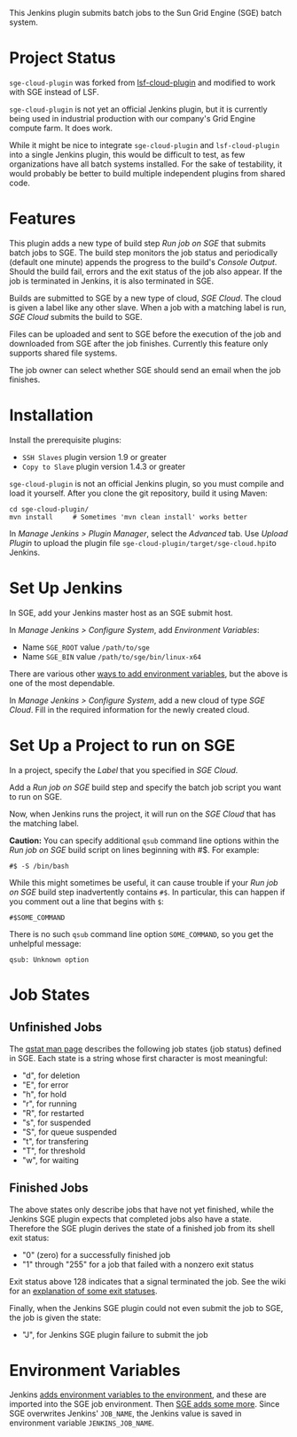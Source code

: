 This Jenkins plugin submits batch jobs to the Sun Grid Engine (SGE) batch system.

# Project Status

`sge-cloud-plugin` was forked from [lsf-cloud-plugin](https://github.com/jenkinsci/lsf-cloud-plugin) and modified to work with SGE instead of LSF.

`sge-cloud-plugin` is not yet an official Jenkins plugin, but it is currently being used in industrial production with our company's Grid Engine compute farm.  It does work.

While it might be nice to integrate `sge-cloud-plugin` and `lsf-cloud-plugin` into a single Jenkins plugin, this would be difficult to test, as few organizations have all batch systems installed.  For the sake of testability, it would probably be better to build multiple independent plugins from shared code.

# Features

This plugin adds a new type of build step *Run job on SGE* that submits batch jobs to SGE. The build step monitors the job status and periodically (default one minute) appends the progress to the build's *Console Output*. Should the build fail, errors and the exit status of the job also appear. If the job is terminated in Jenkins, it is also terminated in SGE.

Builds are submitted to SGE by a new type of cloud, *SGE Cloud*.  The cloud is given a label like any other slave.  When a job with a matching label is run, *SGE Cloud* submits the build to SGE.

Files can be uploaded and sent to SGE before the execution of the job and downloaded from SGE after the job finishes.  	Currently this feature only supports shared file systems.

The job owner can select whether SGE should send an email when the job finishes.

# Installation

Install the prerequisite plugins:

* `SSH Slaves` plugin version 1.9 or greater
* `Copy to Slave` plugin version 1.4.3 or greater

`sge-cloud-plugin` is not an official Jenkins plugin, so you must compile and load it yourself.  After you clone the git repository, build it using Maven:

    cd sge-cloud-plugin/
    mvn install     # Sometimes 'mvn clean install' works better

In *Manage Jenkins > Plugin Manager*, select the *Advanced* tab.  Use *Upload Plugin* to upload the plugin file `sge-cloud-plugin/target/sge-cloud.hpi`to Jenkins.

# Set Up Jenkins

In SGE, add your Jenkins master host as an SGE submit host.

In *Manage Jenkins > Configure System*, add *Environment Variables*:

* Name `SGE_ROOT` value `/path/to/sge`
* Name `SGE_BIN` value `/path/to/sge/bin/linux-x64`

There are various other [ways to add environment variables](http://stackoverflow.com/questions/5818403/jenkins-hudson-environment-variables/), but the above is one of the most dependable.

In *Manage Jenkins > Configure System*, add a new cloud of type *SGE Cloud*.  Fill in the required information for the newly created cloud.

# Set Up a Project to run on SGE

In a project, specify the *Label* that you specified in *SGE Cloud*.

Add a *Run job on SGE* build step and specify the batch job script you want to run on SGE.

Now, when Jenkins runs the project, it will run on the *SGE Cloud* that has the matching label.

**Caution:** You can specify additional `qsub` command line options within the *Run job on SGE* build script on lines beginning with #$. For example:

    #$ -S /bin/bash

While this might sometimes be useful, it can cause trouble if your *Run job on SGE* build step inadvertently contains `#$`.  In particular, this can happen if you comment out a line that begins with `$`:

    #$SOME_COMMAND

There is no such `qsub` command line option `SOME_COMMAND`, so you get the unhelpful message:

    qsub: Unknown option

# Job States

## Unfinished Jobs

The [qstat man page](http://gridscheduler.sourceforge.net/htmlman/htmlman1/qstat.html) describes the following job states (job status) defined in SGE.  Each state is a string whose first character is most meaningful:

* "d", for deletion
* "E", for error
* "h", for hold
* "r", for running
* "R", for restarted
* "s", for suspended
* "S", for queue suspended
* "t", for transfering
* "T", for threshold
* "w", for waiting

## Finished Jobs

The above states only describe jobs that have not yet finished, while the Jenkins SGE plugin expects that completed jobs also have a state.  Therefore the SGE plugin derives the state of a finished job from its shell exit status:

* "0" (zero) for a successfully finished job
* "1" through "255" for a job that failed with a nonzero exit status

Exit status above 128 indicates that a signal terminated the job.  See the wiki for an [explanation of some exit statuses](https://github.com/jmcgeheeiv/sge-cloud-plugin/wiki/Job-Exit-Status).

Finally, when the Jenkins SGE plugin could not even submit the job to SGE, the job is given the state:

* "J", for Jenkins SGE plugin failure to submit the job

# Environment Variables

Jenkins [adds environment variables to the environment](https://wiki.jenkins-ci.org/display/JENKINS/Building+a+software+project#Buildingasoftwareproject-JenkinsSetEnvironmentVariables), and these are imported into the SGE job environment.  Then [SGE adds some more](http://gridscheduler.sourceforge.net/htmlman/htmlman1/qsub.html).  Since SGE overwrites Jenkins' `JOB_NAME`, the Jenkins value is saved in environment variable `JENKINS_JOB_NAME`.
